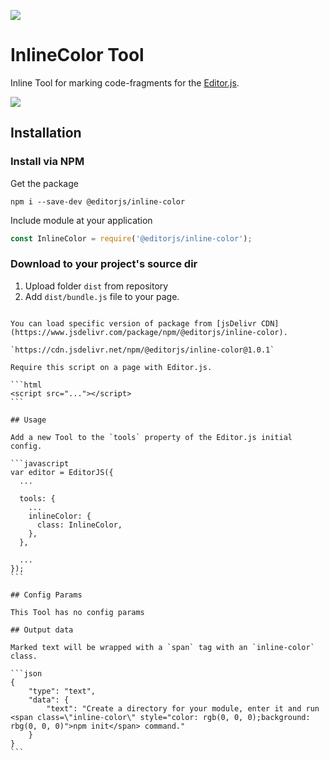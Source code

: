 ![](https://badgen.net/badge/Editor.js/v2.0/blue)

# InlineColor Tool

Inline Tool for marking code-fragments for the [Editor.js](https://ifmo.su/editor).

![](assets/example.gif)

## Installation

### Install via NPM

Get the package

```shell
npm i --save-dev @editorjs/inline-color
```

Include module at your application

```javascript
const InlineColor = require('@editorjs/inline-color');
```

### Download to your project's source dir

1. Upload folder `dist` from repository
2. Add `dist/bundle.js` file to your page.

````### Load from CDN

You can load specific version of package from [jsDelivr CDN](https://www.jsdelivr.com/package/npm/@editorjs/inline-color).

`https://cdn.jsdelivr.net/npm/@editorjs/inline-color@1.0.1`

Require this script on a page with Editor.js.

```html
<script src="..."></script>
```

## Usage

Add a new Tool to the `tools` property of the Editor.js initial config.

```javascript
var editor = EditorJS({
  ...

  tools: {
    ...
    inlineColor: {
      class: InlineColor,
    },
  },

  ...
});
```

## Config Params

This Tool has no config params

## Output data

Marked text will be wrapped with a `span` tag with an `inline-color` class.

```json
{
	"type": "text",
	"data": {
		"text": "Create a directory for your module, enter it and run <span class=\"inline-color\" style="color: rgb(0, 0, 0);background: rbg(0, 0, 0)">npm init</span> command."
	}
}
```
````
